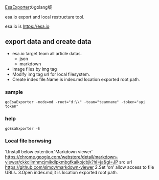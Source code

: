 
[EsaExporter](https://github.com/NAL-6295/EsaExporter)のgolang版

esa.io export and local restructure tool.

esa.io is https://esa.io

## export data and create data
- esa.io target team all article datas.
  - json
  - markdown
- Image files by img tag
- Modify img tag url for local filesystem.
- Create index file.Name is index.md location exported root path.

### sample
```
goEsaExporter -mode=md -root="d:\\" -team="teamname" -token="api token"
```

### help
```
goEsaExporter -h
```

### Local file borwsing
1.Install below extention.'Markdown viewer'
https://chrome.google.com/webstore/detail/markdown-viewer/ckkdlimhmcjmikdlpkmbgfkaikojcbjk?hl=ja&gl=JP
src url
https://github.com/simov/markdown-viewer
2.Set 'on' allow access to file URLs.
3.Open index.md,it is location exported root path.
